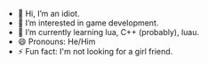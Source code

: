 - 👋 Hi, I’m an idiot.
- 👀 I’m interested in game development.
- 🌱 I’m currently learning lua, C++ (probably), luau.
- 😄 Pronouns: He/Him
- ⚡ Fun fact: I'm not looking for a girl friend.

<!---
Creeper5th/Creeper5th is a ✨ special ✨ repository because its `README.md` (this file) appears on your GitHub profile.
You can click the Preview link to take a look at your changes.
--->
